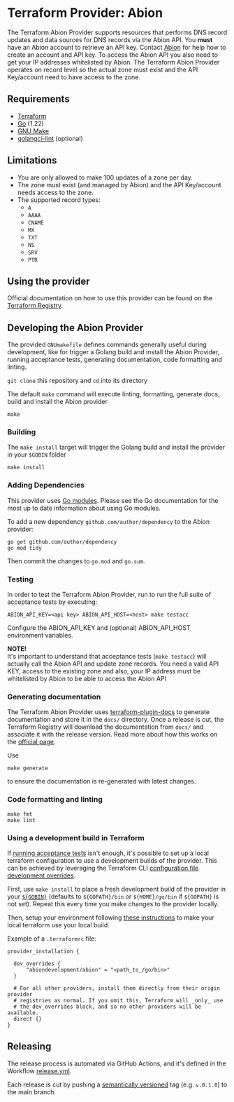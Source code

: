 # Terraform Provider: Abion

The Terraform Abion Provider supports resources that performs DNS record updates and data sources for DNS records via the Abion API.
You **must** have an Abion account to retrieve an API key. Contact [Abion](https://abion.com/) for help how to create an account and API key. To access 
the Abion API you also need to get your IP addresses whitelisted by Abion. The Terraform Abion Provider operates on record level so the actual zone
must exist and the API Key/account need to have access to the zone.  

## Requirements

* [Terraform](https://www.terraform.io/downloads)
* [Go](https://go.dev/doc/install) (1.22)
* [GNU Make](https://www.gnu.org/software/make/)
* [golangci-lint](https://golangci-lint.run/welcome/install#local-installation) (optional)

## Limitations

* You are only allowed to make 100 updates of a zone per day. 
* The zone must exist (and managed by Abion) and the API Key/account needs access to the zone. 
* The supported record types: 
  * `A`
  * `AAAA`
  * `CNAME`
  * `MX`
  * `TXT`
  * `NS`
  * `SRV` 
  * `PTR`


## Using the provider

Official documentation on how to use this provider can be found on the
[Terraform Registry](https://registry.terraform.io/providers/abiondevelopment/abion/latest/docs).

## Developing the Abion Provider

The provided `GNUmakefile` defines commands generally useful during development, like for trigger a Golang build and install the Abion Provider, 
running acceptance tests, generating documentation, code formatting and linting.

`git clone` this repository and `cd` into its directory

The default `make` command will execute linting, formatting, generate docs, build and install the Abion provider
```shell
make 
```

### Building

The `make install` target will trigger the Golang build and install the provider in your `$GOBIN` folder

```shell
make install 
```

### Adding Dependencies

This provider uses [Go modules](https://github.com/golang/go/wiki/Modules).
Please see the Go documentation for the most up to date information about using Go modules.

To add a new dependency `github.com/author/dependency` to the Abion provider:

```shell
go get github.com/author/dependency
go mod tidy
```

Then commit the changes to `go.mod` and `go.sum`.

### Testing

In order to test the Terraform Abion Provider, run to run the full suite of acceptance tests by executing:

```shell
ABION_API_KEY=<api key> ABION_API_HOST=<host> make testacc
```
Configure the ABION_API_KEY and (optional) ABION_API_HOST environment variables. 

**NOTE!**  
It's important to understand that acceptance tests (`make testacc`) will actually call the Abion API and update zone records. You need a valid API KEY, access to the existing zone and also, your IP address must be whitelisted by Abion to be able to access the Abion API

### Generating documentation

The Terraform Abion Provider uses [terraform-plugin-docs](https://github.com/hashicorp/terraform-plugin-docs/)
to generate documentation and store it in the `docs/` directory.
Once a release is cut, the Terraform Registry will download the documentation from `docs/`
and associate it with the release version. Read more about how this works on the
[official page](https://www.terraform.io/registry/providers/docs).

Use 
```shell
make generate
``` 
to ensure the documentation is re-generated with latest changes.

### Code formatting and linting
```shell
make fmt
make lint
````

### Using a development build in Terraform

If [running acceptance tests](#Testing) isn't enough, it's possible to set up a local terraform configuration
to use a development builds of the provider. This can be achieved by leveraging the Terraform CLI
[configuration file development overrides](https://www.terraform.io/cli/config/config-file#development-overrides-for-provider-developers).

First, use `make install` to place a fresh development build of the provider in your
[`${GOBIN}`](https://pkg.go.dev/cmd/go#hdr-Compile_and_install_packages_and_dependencies)
(defaults to `${GOPATH}/bin` or `${HOME}/go/bin` if `${GOPATH}` is not set). Repeat
this every time you make changes to the provider locally.

Then, setup your environment following [these instructions](https://www.terraform.io/plugin/debugging#terraform-cli-development-overrides)
to make your local terraform use your local build.

Example of a `.terraformrc` file:
```
provider_installation {

  dev_overrides {
      "abiondevelopment/abion" = "<path_to_/go/bin>"
  }

  # For all other providers, install them directly from their origin provider
  # registries as normal. If you omit this, Terraform will _only_ use
  # the dev_overrides block, and so no other providers will be available.
  direct {}
}
```

## Releasing

The release process is automated via GitHub Actions, and it's defined in the Workflow
[release.yml](./.github/workflows/release.yml).

Each release is cut by pushing a [semantically versioned](https://semver.org/) tag (e.g. `v.0.1.0`) to the main branch.
